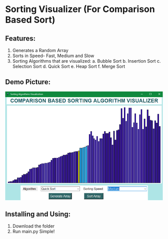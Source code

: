 # Sorting Visualizer (For Comparison Based Sort)

## Features:
1. Generates a Random Array
2. Sorts in Speed- Fast, Medium and Slow
3. Sorting Algorithms that are visualized:
   a. Bubble Sort
   b. Insertion Sort
   c. Selection Sort
   d. Quick Sort
   e. Heap Sort
   f. Merge Sort
   
## Demo Picture:

![Demo Image](https://github.com/n-ay/comparison-based-sorting-visualizer/blob/main/Visualizer-demo-image.png)


## Installing and Using:
1. Download the folder
2. Run main.py
Simple!
